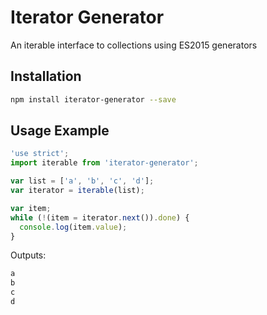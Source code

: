 # Iterator Generator

An iterable interface to collections using ES2015 generators

## Installation
```sh
npm install iterator-generator --save
```

## Usage Example
```js
'use strict';
import iterable from 'iterator-generator';

var list = ['a', 'b', 'c', 'd'];
var iterator = iterable(list);

var item;
while (!(item = iterator.next()).done) {
  console.log(item.value);
}
```

Outputs:
```js
a
b
c
d
```
